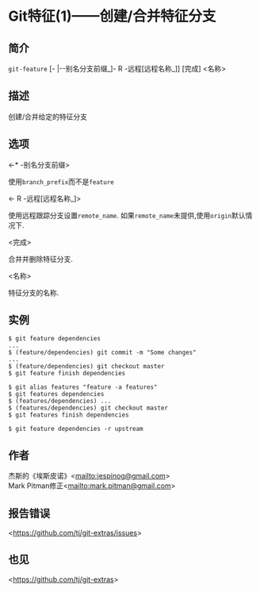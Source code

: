 
# Git特征(1)——创建/合并特征分支

## 简介

`git-feature` [- |--别名分支前缀_]- R -远程[远程名称_]] [完成] \<名称>

## 描述

创建/合并给定的特征分支

## 选项

  \<-\* -别名分支前缀>

使用`branch_prefix`而不是`feature`

  \<- R -远程[远程名称_]>

使用远程跟踪分支设置`remote_name`. 如果`remote_name`未提供,使用`origin`默认情况下.

  \<完成>

合并并删除特征分支.

  \<名称>

特征分支的名称.

## 实例

```
$ git feature dependencies
...
$ (feature/dependencies) git commit -m "Some changes"
...
$ (feature/dependencies) git checkout master
$ git feature finish dependencies

$ git alias features "feature -a features"
$ git features dependencies
$ (features/dependencies) ...
$ (features/dependencies) git checkout master
$ git features finish dependencies

$ git feature dependencies -r upstream
```

## 作者

杰斯的《埃斯皮诺》\<<mailto:jespinog@gmail.com>>\
Mark Pitman修正\<<mailto:mark.pitman@gmail.com>>

## 报告错误

\<<https://github.com/tj/git-extras/issues>>

## 也见

\<<https://github.com/tj/git-extras>>
